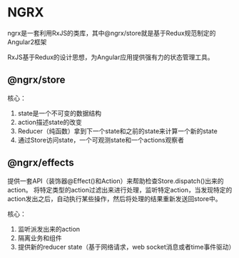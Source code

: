 # NGRX

ngrx是一套利用RxJS的类库，其中@ngrx/store就是基于Redux规范制定的Angular2框架

RxJS基于Redux的设计思想，为Angular应用提供强有力的状态管理工具。

## @ngrx/store

核心：

1. state是一个不可变的数据结构
2. action描述state的改变
3. Reducer（纯函数）拿到下一个state和之前的state来计算一个新的state
4. 通过Store访问state，一个可观测state和一个actions观察者

## @ngrx/effects

提供一套API（装饰器@Effect()和Action）来帮助检查Store.dispatch()出来的action。
将特定类型的action过滤出来进行处理，监听特定action，当发现特定的action发出之后，自动执行某些操作，然后将处理的结果重新发送回store中。

核心：

1. 监听派发出来的action
2. 隔离业务和组件
3. 提供新的reducer state（基于网络请求，web socket消息或者time事件驱动）
